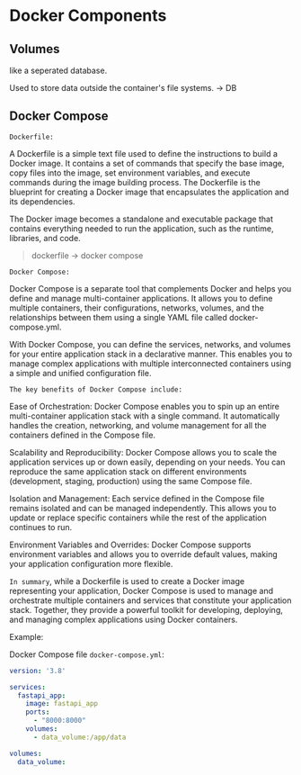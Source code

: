 # Docker Components

## Volumes

like a seperated database.

Used to store data outside the container's file systems. -> DB

## Docker Compose

`Dockerfile:`

A Dockerfile is a simple text file used to define the instructions to build a Docker image. It contains a set of commands that specify the base image, copy files into the image, set environment variables, and execute commands during the image building process. The Dockerfile is the blueprint for creating a Docker image that encapsulates the application and its dependencies.

The Docker image becomes a standalone and executable package that contains everything needed to run the application, such as the runtime, libraries, and code.

> dockerfile -> docker compose

`Docker Compose:`

Docker Compose is a separate tool that complements Docker and helps you define and manage multi-container applications. It allows you to define multiple containers, their configurations, networks, volumes, and the relationships between them using a single YAML file called docker-compose.yml.

With Docker Compose, you can define the services, networks, and volumes for your entire application stack in a declarative manner. This enables you to manage complex applications with multiple interconnected containers using a simple and unified configuration file.

`The key benefits of Docker Compose include:`

Ease of Orchestration: Docker Compose enables you to spin up an entire multi-container application stack with a single command. It automatically handles the creation, networking, and volume management for all the containers defined in the Compose file.

Scalability and Reproducibility: Docker Compose allows you to scale the application services up or down easily, depending on your needs. You can reproduce the same application stack on different environments (development, staging, production) using the same Compose file.

Isolation and Management: Each service defined in the Compose file remains isolated and can be managed independently. This allows you to update or replace specific containers while the rest of the application continues to run.

Environment Variables and Overrides: Docker Compose supports environment variables and allows you to override default values, making your application configuration more flexible.

`In summary`, while a Dockerfile is used to create a Docker image representing your application, Docker Compose is used to manage and orchestrate multiple containers and services that constitute your application stack. Together, they provide a powerful toolkit for developing, deploying, and managing complex applications using Docker containers.

Example:


Docker Compose file  `docker-compose.yml`:

```yml
version: '3.8'

services:
  fastapi_app:
    image: fastapi_app
    ports:
      - "8000:8000"
    volumes:
      - data_volume:/app/data

volumes:
  data_volume:
```